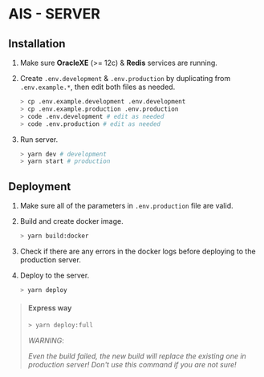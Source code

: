 # AIS - SERVER

## Installation

1. Make sure **OracleXE** (>= 12c) & **Redis** services are running.

2. Create `.env.development` & `.env.production` by duplicating from `.env.example.*`, then edit both files as needed.

    ```bash
    > cp .env.example.development .env.development
    > cp .env.example.production .env.production
    > code .env.development # edit as needed
    > code .env.production # edit as needed
    ```

3. Run server.

    ```bash
    > yarn dev # development
    > yarn start # production
    ```


## Deployment

1. Make sure all of the parameters in `.env.production` file are valid.

2. Build and create docker image.

    ```bash
    > yarn build:docker
    ```

3. Check if there are any errors in the docker logs before deploying to the production server.

4. Deploy to the server.

    ```bash
    > yarn deploy
    ```

> #### **Express way**
>
>   ```bash
>   > yarn deploy:full
>   ```
>
> <p><em>WARNING</em>:</p>
> <p><em>Even the build failed, the new build will replace the existing one in production server! Don't use this command if you are not sure!</em></p>
